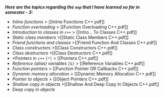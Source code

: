 ***Here are the topics regarding the `oop` that I have learned so far in semester - 3:***

- *Inline functions* > [[Inline Functions C++.pdf]]
- *Function overloading* > [[Function Overloading C++.pdf]]
- *Introduction to classes in `c++`* > [[Intro... To Classes C++.pdf]]
- *Static class members* >[[Static Class Members C++.pdf]]
- *Friend functions and classes* >[[Friend Function And Classes C++.pdf]]
- *Class constructors* >[[Class Constructors C++.pdf]]
- *Class destructors* >[[Class Destructors C++.pdf]]
- *Pointers in `c++`  `[*]` > [[Pointers C++.pdf]]
- *Reference (alias) variables `[&]`* > [[Reference Variables C++.pdf]]
- *Function pointers* > [[Function Pointer OR Callbacks C++.pdf]]
- *Dynamic memory allocation* > [[Dynamic Memory Allocation C++.pdf]]
- *Pointer to objects* > [[Object Pointers C++.pdf]]
- *Shallow copy in objects* 
				 	>[[Shallow And Deep Copy In Objects C++.pdf]]
- *Deep copy in objects* 